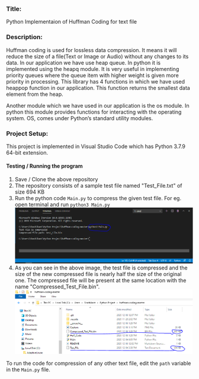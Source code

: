 ### Title: 
Python Implementaion of Huffman Coding for text file
### Description:
Huffman coding is used for lossless data compression. It means it will reduce the size of a file(Text or Image or Audio) without any changes to its data.
In our application we have use heap queue. In python it is implemented using the heapq module. It is very useful in implementing priority queues where the queue item with higher weight is given more priority in processing. This library has 4 functions in which we have used heappop function in our application. This function returns the smallest data element from the heap.

Another module which we have used in our application is the os module. In python this module provides functions for interacting with the operating system. OS, comes under Python’s standard utility modules.
### Project Setup:
This project is implemented in Visual Studio Code which has Python 3.7.9 64-bit extension.

#### Testing / Running the program

1. Save / Clone the above repository
2. The repository consists of a sample test file named "Test_File.txt" of size 694 KB
3. Run the python code `Main.py` to compress the given test file. For eg. open terminal and run `python3 Main.py`
![Capture](Capture.PNG)
4. As you can see in the above image, the test file is compressed and the size of the new compressed file is nearly half the size of the original one. The compressed file will be present at the same location with the name "Compressed_Test_File.bin".
![Result](Result.PNG)


To run the code for compression of any other text file, edit the `path` variable in the `Main.py` file. 
